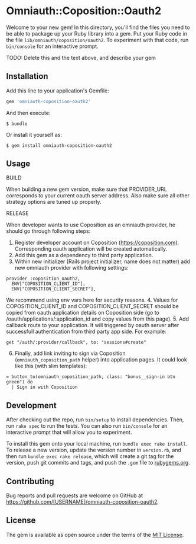 # Omniauth::Coposition::Oauth2

Welcome to your new gem! In this directory, you'll find the files you need to be able to package up your Ruby library into a gem. Put your Ruby code in the file `lib/omniauth/coposition/oauth2`. To experiment with that code, run `bin/console` for an interactive prompt.

TODO: Delete this and the text above, and describe your gem

## Installation

Add this line to your application's Gemfile:

```ruby
gem 'omniauth-coposition-oauth2'
```

And then execute:

    $ bundle

Or install it yourself as:

    $ gem install omniauth-coposition-oauth2

## Usage

BUILD

When building a new gem version, make sure that PROVIDER_URL corresponds to your current oauth server address. Also make sure all other strategy options are tuned up properly.

RELEASE

When developer wants to use Coposition as an omniauth provider, he should go through following steps:
1. Register developer account on Coposition (https://coposition.com). Corresponding oauth application will be created automatically.
2. Add this gem as a dependency to third party application.
3. Within new initializer (Rails project initializer, name does not matter) add new omniauth provider with following settings:

```
provider :coposition_oauth2,
  ENV["COPOSITION_CLIENT_ID"],
  ENV["COPOSITION_CLIENT_SECRET"],
```
We recommend using env vars here for security reasons.
4. Values for COPOSITION_CLIENT_ID and COPOSITION_CLIENT_SECRET should be copied from oauth application details on Coposition side (go to /oauth/applications/:application_id and copy values from this page).
5. Add callback route to your application. It will triggered by oauth server after successfull authentication from third party app side. For example:
```
get "/auth/:provider/callback", to: "sessions#create"
```
6. Finally, add link inviting to sign via Coposition (`omniauth_coposition_path` helper) into application pages. It could look like this (with slim templates):
```
= button_to(omniauth_coposition_path, class: "bonus__sign-in btn green") do
  | Sign in with Coposition
```

## Development

After checking out the repo, run `bin/setup` to install dependencies. Then, run `rake spec` to run the tests. You can also run `bin/console` for an interactive prompt that will allow you to experiment.

To install this gem onto your local machine, run `bundle exec rake install`. To release a new version, update the version number in `version.rb`, and then run `bundle exec rake release`, which will create a git tag for the version, push git commits and tags, and push the `.gem` file to [rubygems.org](https://rubygems.org).

## Contributing

Bug reports and pull requests are welcome on GitHub at https://github.com/[USERNAME]/omniauth-coposition-oauth2.


## License

The gem is available as open source under the terms of the [MIT License](http://opensource.org/licenses/MIT).

